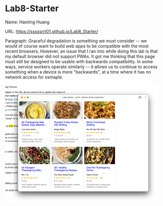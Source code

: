 # Lab8-Starter

Name: Haoting Huang

URL: https://sssssrrt01.github.io/Lab8_Starter/

Paragraph: Graceful degradation is something we must consider -- we would of course want to build web apps to be compatible with the most recent browsers. However, an issue that I ran into while doing this lab is that my default browser did not support PWAs. It got me thinking that this page must still be designed to be usable with backwards compatibility. In some ways, service workers operate similarly -- it allows us to continue to access something when a device is more "backwards", at a time where it has no network access for exmaple. 

![pwa.png](pwa.png)